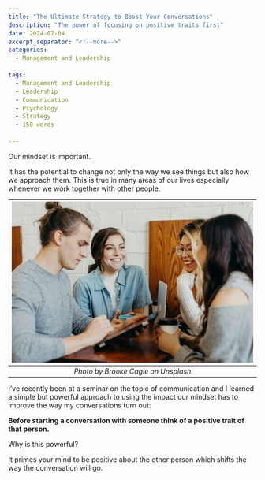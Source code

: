 ```yaml
---
title: "The Ultimate Strategy to Boost Your Conversations"
description: "The power of focusing on positive traits first"
date: 2024-07-04
excerpt_separator: "<!--more-->"
categories:
  - Management and Leadership

tags:
  - Management and Leadership
  - Leadership
  - Communication
  - Psychology
  - Strategy
  - 150 words
  
---
```


Our mindset is important.

It has the potential to change not only the way we see things but also how we approach them. This is true in many areas of our lives especially whenever we work together with other people.

| ![image](/assets/images/brooke-cagle-team-conversation-unsplash.jpg) |
|:--:|
| *Photo by Brooke Cagle on Unsplash* |

I’ve recently been at a seminar on the topic of communication and I learned a simple but powerful approach to using the impact our mindset has to improve the way my conversations turn out:

**Before starting a conversation with someone think of a positive trait of that person.**

Why is this powerful?

It primes your mind to be positive about the other person which shifts the way the conversation will go.